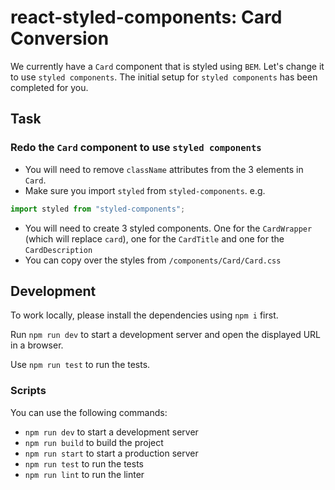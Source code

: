 # react-styled-components: Card Conversion

We currently have a `Card` component that is styled using `BEM`. Let's change it to use `styled components`. The initial setup for `styled components` has been completed for you.

## Task

### Redo the `Card` component to use `styled components`

-   You will need to remove `className` attributes from the 3 elements in `Card`.
-   Make sure you import `styled` from `styled-components`. e.g.

```js
import styled from "styled-components";
```

-   You will need to create 3 styled components. One for the `CardWrapper` (which will replace `card`), one for the `CardTitle` and one for the `CardDescription`
-   You can copy over the styles from `/components/Card/Card.css`

## Development

To work locally, please install the dependencies using `npm i` first.

Run `npm run dev` to start a development server and open the displayed URL in a browser.

Use `npm run test` to run the tests.

### Scripts

You can use the following commands:

-   `npm run dev` to start a development server
-   `npm run build` to build the project
-   `npm run start` to start a production server
-   `npm run test` to run the tests
-   `npm run lint` to run the linter
